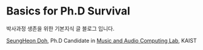 # Basics for Ph.D Survival

박사과정 생존을 위한 기본지식 글 블로그 입니다. 

[SeungHeon Doh](https://seungheondoh.github.io/), Ph.D Candidate in [Music and Audio Computing Lab](https://mac.kaist.ac.kr/), KAIST

```{tableofcontents}
```